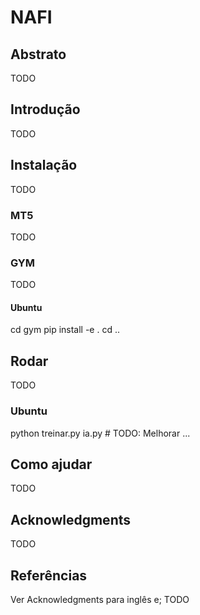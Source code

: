 # NAFI
## Abstrato
TODO
## Introdução
TODO
## Instalação
TODO
### MT5
TODO
### GYM
TODO
#### Ubuntu
cd gym
pip install -e .
cd ..
## Rodar
TODO
### Ubuntu
python treinar.py ia.py # TODO: Melhorar ...
## Como ajudar
TODO
## Acknowledgments
TODO
## Referências
Ver Acknowledgments para inglês e;
TODO
